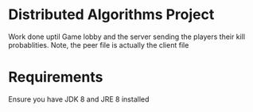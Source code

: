 # Distributed Algorithms Project
Work done uptil Game lobby and the server sending the players their kill probablities.
Note, the peer file is actually the client file

# Requirements
Ensure you have JDK 8 and JRE 8 installed
